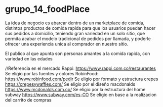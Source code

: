 # grupo_14_foodPlace
La idea de negocio es abarcar dentro de un marketplace de comida, distintos productos de comida rapida para que los usuarios puedan hacer sus pedidos a domicilio, teniendo gran variedad en un solo sitio, que permita acabar el modelo tradicional de pedidos por llamada, y poderle ofrecer una experiencia unica al comprador en nuestro sitio.

El publico al que apunta son personas amantes a la comida rapida, con variedad en las edades

//Referencia en el mercado
Rappi: https://www.rappi.com.co/restaurantes Se eligio por las fuentes y colores
RobinFood: https://www.robinfood.com/pedir  Se eligio por formato y estructura
crepes https://crepesywaffles.com/  Se eligio por el diseño
macdonalds https://www.mcdonalds.com.co/  Se eligio por la estructura del home
subway https://www.subway.com/es-CO  Se eligio en base a la realizacion del carrito de compras


